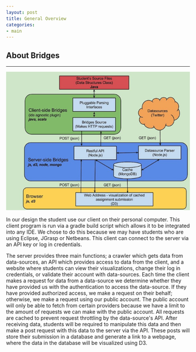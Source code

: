 ```yaml
---
layout: post
title: General Overview
categories:
- main 
---
```


## About Bridges
---

![Diagram of the bridges design](/bridgedesign.jpg)

In our design the student use our client on their personal computer. This client program is run via a gradle build script which allows it to be integrated into any IDE. We chose to do this because we may have students who are using Eclipse, JGrasp or Netbeans. This client can connect to the server via an API key or log in credentials. 

The server provides three main functions; a crawler which gets data from data-sources, an API which provides access to data from the client, and a website where students can view their visualizations, change their log in credentials, or validate their account with data-sources. Each time the client makes a request for data from a data-source we determine whether they have provided us with the authentication to access the data-source. If they have provided authorized access, we make a request on their behalf; otherwise, we make a request using our public account. The public account will only be able to fetch from certain providers because we have a limit to the amount of requests we can make with the public account. All requests are cached to prevent request throttling by the data-source's API. After receiving data, students will be required to manipulate this data and then make a post request with this data to the server via the API. These posts will store their submission in a database and generate a link to a webpage, where the data in the database will be visualized using D3. 

